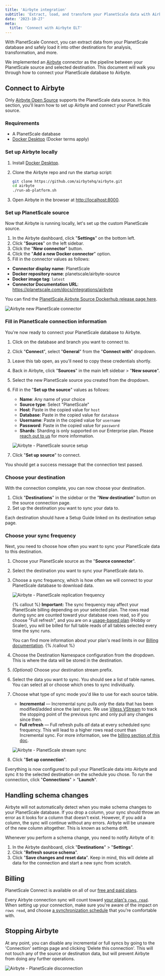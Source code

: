 ```yaml
---
title: 'Airbyte integration'
subtitle: 'Extract, load, and transform your PlanetScale data with Airbyte.'
date: '2023-10-27'
meta:
  title: 'Connect with Airbyte ELT'
---
```


With PlanetScale Connect, you can extract data from your PlanetScale database and safely load it into other destinations for analysis, transformation, and more.

We implemented an [Airbyte](https://airbyte.com/) connector as the pipeline between your PlanetScale source and selected destination. This document will walk you through how to connect your PlanetScale database to Airbyte.

## Connect to Airbyte

Only [Airbyte Open Source](https://docs.airbyte.com/quickstart/deploy-airbyte) supports the PlanetScale data source. In this section, you'll learn how to set up Airbyte and connect your PlanetScale source.

### Requirements

- A PlanetScale database
- [Docker Desktop](https://www.docker.com/products/docker-desktop/) (Docker terms apply)

### Set up Airbyte locally

1. Install [Docker Desktop](https://www.docker.com/products/docker-desktop/).
2. Clone the Airbyte repo and run the startup script:

   ```bash
   git clone https://github.com/airbytehq/airbyte.git
   cd airbyte
   ./run-ab-platform.sh
   ```

3. Open Airbyte in the browser at [http://localhost:8000](http://localhost:8000).

### Set up PlanetScale source

Now that Airbyte is running locally, let's set up the custom PlanetScale source.

1. In the Airbyte dashboard, click "**Settings**" on the bottom left.
2. Click "**Sources**" on the left sidebar.
3. Click the "**New connector**" button.
4. Click the "**Add a new Docker connector**" option.
5. Fill in the connector values as follows:

- **Connector display name**: PlanetScale
- **Docker repository name**: planetscale/airbyte-source
- **Docker image tag**: `latest`
- **Connector Documentation URL**: https://planetscale.com/docs/integrations/airbyte

You can find the [PlanetScale Airbyte Source Dockerhub release page here](https://hub.docker.com/r/planetscale/airbyte-source).

![Airbyte new PlanetScale connector](/assets/docs/integrations/airbyte/connector.jpg)

### Fill in PlanetScale connection information

You're now ready to connect your PlanetScale database to Airbyte.

1. Click on the database and branch you want to connect to.
2. Click "**Connect**", select "**General**" from the "**Connect with**" dropdown.
3. Leave this tab open, as you'll need to copy these credentials shortly.
4. Back in Airbyte, click "**Sources**" in the main left sidebar > "**New source**".
5. Select the new PlanetScale source you created from the dropdown.
6. Fill in the "**Set up the source**" values as follows:

   - **Name**: Any name of your choice
   - **Source type**: Select "PlanetScale"
   - **Host**: Paste in the copied value for `host`
   - **Database**: Paste in the copied value for `database`
   - **Username**: Paste in the copied value for `username`
   - **Password**: Paste in the copied value for `password`
   - **Shards**: Sharding is only supported on our Enterprise plan. Please [reach out to us](/contact) for more information.

   ![Airbyte - PlanetScale source setup](/assets/docs/integrations/airbyte/source.jpg)

7. Click "**Set up source**" to connect.

You should get a success message that the connection test passed.

### Choose your destination

With the connection complete, you can now choose your destination.

1. Click "**Destinations**" in the sidebar or the "**New destination**" button on the source connection page.
2. Set up the destination you want to sync your data to.

Each destination should have a Setup Guide linked on its destination setup page.

### Choose your sync frequency

Next, you need to choose how often you want to sync your PlanetScale data to this destination.

1. Choose your PlanetScale source as the "**Source connector**".
2. Select the destination you want to sync your PlanetScale data to.
3. Choose a sync frequency, which is how often we will connect to your PlanetScale database to download data.

   ![Airbyte - PlanetScale replication frequency](/assets/docs/integrations/airbyte/replication-frequency.png)

   {% callout %}
   **Important:** The sync frequency may affect your PlanetScale billing depending on your selected plan. The rows read during sync are
   counted toward your database rows read, so if you choose "Full refresh", and you are on a [usage-based plan](/docs/concepts/planetscale-plans#usage-based-plans) (Hobby or Scaler), you will be billed for full table reads of
   all tables selected every time the sync runs.

   You can find more information about your plan's read limits in our
   [Billing documentation](/docs/concepts/billing#planetscale-plans).
   {% /callout %}

4. Choose the Destination Namespace configuration from the dropdown. This is where the data will be stored in the destination.
5. _(Optional)_ Choose your destination stream prefix.
6. Select the data you want to sync. You should see a list of table names. You can select all or choose which ones to sync individually.
7. Choose what type of sync mode you'd like to use for each source table.

   - **Incremental** &mdash; Incremental sync pulls _only_ the data that has been modified/added since the last sync. We use [Vitess VStream](https://vitess.io/docs/concepts/vstream/) to track the stopping point of the previous sync and only pull any changes since then.
   - **Full refresh** &mdash; Full refresh pulls _all_ data at every scheduled sync frequency. This will lead to a higher rows read count than Incremental sync. For more information, see the [billing section of this doc](#billing).

   ![Airbyte - PlanetScale stream sync](/assets/docs/integrations/airbyte/streams.jpg)

8. Click "**Set up connection**".

Everything is now configured to pull your PlanetScale data into Airbyte and sync it to the selected destination on the schedule you chose. To run the connection, click "**Connections**" > "**Launch**".

## Handling schema changes

Airbyte will not automatically detect when you make schema changes to your PlanetScale database. If you drop a column, your sync should throw an error as it looks for a column that doesn't exist. However, if you add a column, the sync will continue without any errors. Airbyte will be unaware of the new column altogether. This is known as schema drift.

Whenever you perform a schema change, you need to notify Airbyte of it:

1. In the Airbyte dashboard, click "**Destinations**" > "**Settings**".
2. Click "**Refresh source schema**".
3. Click "**Save changes and reset data**". Keep in mind, this will delete all data for the connection and start a new sync from scratch.

## Billing

PlanetScale Connect is available on all of our [free and paid plans](/docs/concepts/billing#planetscale-plans).

Every Airbyte connection sync will count toward [your plan's `rows read`](/docs/concepts/billing#planetscale-plans). When setting up your connection, make sure you're aware of the impact on `rows read`, and choose [a synchronization schedule](#choose-your-sync-frequency) that you're comfortable with.

## Stopping Airbyte

At any point, you can disable any incremental or full syncs by going to the 'Connection' settings page and clicking 'Delete this connection'. This will not touch any of the source or destination data, but will prevent Airbyte from doing any further operations.

![Airbyte - PlanetScale disconnection](/assets/docs/integrations/airbyte/disconnect.png)
